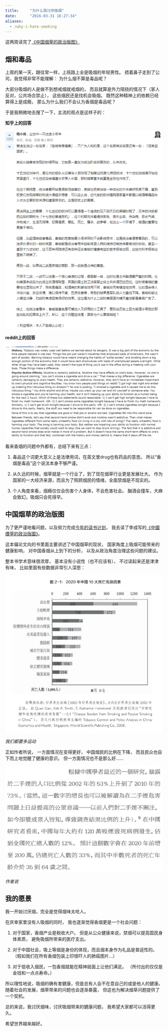 ```yaml
---
title:     "为什么我讨厌吸烟"
date:      "2016-03-31 16:27:34"
aliases:
  - /why-i-hate-smoking
---
```


这两周读完了[《中国烟草的政治版图》][chinese-cigarette]

<!--more-->

## 烟和毒品

上周的某一天，跟往常一样，上班路上全是吸烟的年轻男性。
捂着鼻子走到了公司，我觉得非常不能理解：
为什么烟不算是毒品呢？

大部分吸烟的人是做不到想戒烟就戒烟的，
而且就算是外力阻挠的情况下（家人反对，公共场合禁止），
这些烟民还是找机会吸烟。
既然这种精神上的依赖已经算得上是成瘾，
那么为什么我们不会认为香烟是毒品呢？

于是我稍微地去搜了一下，主流的观点是这样子的：

**知乎上的回答**

![zhihu][smoking-zhihu]

**reddit上的回答**

![reddit][smoking-reddit]

看来香烟的问题中外都有，总结下来有三点：

1. 毒品这个词更大意义上是法律用词，在英文里drug也有药品的意思。
所以“香烟是毒品”这个说法本身不够严谨。

2. 从久远的时候，烟草就是一个行业了，到了现在烟草行业更是发展壮大。
作为国家的一大经济来源，而且为了照顾烟民的情绪，全面禁烟是不现实的。

3. 个人角度来看，烟瘾仅仅会伤害个人身体，不会危害社会。
酗酒会撞车，大麻会致幻，吸烟只会死得早。


## 中国烟草的政治版图

为了更严谨地看问题，以及努力完成[今年的读书计划][reading-plan]，
我去读了李成写的[《中國煙草的政治版圖》][chinese-cigarette]。

这本偏论文向的书里面主要讲述了中国烟草的现状，
国家角度上吸烟可能带来的健康影响，
对中国香烟从上到下的分析，
以及从政治角度治理这些问题的建议。

整本书学术意味很浓厚，
基本没有小说性（也不应该有），
不过读起来还是津津有味，
比如里面有些数据非常引人深思：

![smoke to death][death]

*我们都要多运动*

正如作者所说，
一方面情况在变得更好，
中国烟民的比例在下降，
而且民众也自下而上地觉醒了健康的意识。
但一方面情况也不是那么好……

![bad][bad]

*作者说*


## 我的愿景

我一开始讨厌烟，完全是觉得烟味太呛人。

在庆幸家里没有人吸烟的同时，
我也逐渐觉得香烟更是一个社会问题：

1. 对于国家，香烟产业是税收大户。
但是从公众健康来说，禁烟可以提高国民身体素质，
避免吸烟所带来的医疗支出。

2. 对于中国社会，吸上等烟是身份的体现，而且烟本身作为礼品是普适性的。
（假如我们在所有香烟包装上印很吓人的肺癌图片…）

3. 对于低收入烟民，一包香烟就能在精神层面上让他们满足。
（所付出的仅仅是金钱和一点点寿命。）

所以理性地说，吸烟的确有害健康，但是总有人会不在意自己的或是他人的健康。
随着社会的发展，烟草带来的问题也会逐渐暴露，
但这也为解决烟草问题提供了一个契机。

总的来说，我讨厌烟味，讨厌吸烟带来的健康问题，
我希望大家都可以活得更久。

希望世界越来越好。


[chinese-cigarette]: https://www.pubu.com.tw/ebook/-%E4%B8%AD%E5%9C%8B%E7%85%99%E8%8D%89%E7%9A%84%E6%94%BF%E6%B2%BB%E7%89%88%E5%9C%96-23518
[smoking-zhihu]: /assets/smoking_zhihu.jpg
[smoking-reddit]: /assets/smoking_reddit.jpg
[reading-plan]: /my-reading-list-2016
[death]: /assets/smoke_to_death.jpg
[bad]: /assets/smoking_bad.jpg
